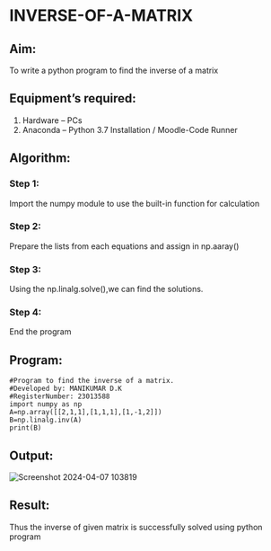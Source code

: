 # INVERSE-OF-A-MATRIX
## Aim:
To write a python program to find the inverse of a matrix
## Equipment’s required:
1. 	Hardware – PCs
2. 	Anaconda – Python 3.7 Installation / Moodle-Code Runner
## Algorithm:
### Step 1: 
Import the numpy module to use the built-in function for calculation 
### Step 2: 
Prepare the lists from each equations and assign in np.aaray()
### Step 3:
Using the np.linalg.solve(),we can find the solutions. 
### Step 4: 
End the program
## Program:
```
#Program to find the inverse of a matrix.
#Developed by: MANIKUMAR D.K
#RegisterNumber: 23013588
import numpy as np
A=np.array([[2,1,1],[1,1,1],[1,-1,2]])
B=np.linalg.inv(A)
print(B)
```
## Output:
![Screenshot 2024-04-07 103819](https://github.com/ArchanaSharikalHarinarayanan/INVERSE-OF-A-MATRIX/assets/147215581/9c64e537-6f1a-43e4-a8e7-62bbb2f29e3a)

## Result:
Thus the inverse of given matrix is successfully solved using python program

